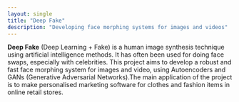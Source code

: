 ```yaml
---
layout: single
title: "Deep Fake"
description: "Developing face morphing systems for images and videos"
---
```

__Deep Fake__ (Deep Learning + Fake) is a human image synthesis technique using artificial intelligence methods. It has often been used for doing face swaps, especially with celebrities.
This project aims to develop a robust and fast face morphing system for images and video, using Autoencoders and GANs (Generative Adversarial Networks).The main application of the project is to make personalised marketing software for clothes and fashion items in online retail stores.
